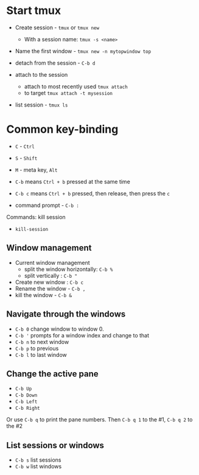 # Start tmux
- Create session - `tmux` or `tmux new`
    - With a session name: `tmux -s <name>`

- Name the first window - `tmux new -n mytopwindow top`
- detach from the session - `C-b d`
- attach to the session
    - attach to most recently used `tmux attach`
    - to target `tmux attach -t mysession`

- list session - `tmux ls`

# Common key-binding

- `C` - `Ctrl`
- `S` - `Shift`
- `M` - meta key, `Alt`


- `C-b` means `Ctrl + b` pressed at the same time
- `C-b c` means `Ctrl + b` pressed, then release, then press the `c`
- command prompt - `C-b :`

Commands:
kill session
- `kill-session`


## Window management

- Current window management
    - split the window horizontally: `C-b %`
    - split vertically : `C-b "`
- Create new window : `C-b c`
- Rename the window - `C-b ,`
- kill the window - `C-b &`

## Navigate through the windows

- `C-b 0` change window to window 0. 
- `C-b '` prompts for a window index and change to that
- `C-b n` to next window
- `C-b p` to previous
- `C-b l` to last window

## Change the active pane

- `C-b Up`
- `C-b Down`
- `C-b Left`
- `C-b Right`

Or use `C-b q` to print the pane numbers. Then `C-b q 1` to the #1, `C-b q 2` to the #2

## List sessions or windows 

- `C-b s` list sessions
- `C-b w` list windows

